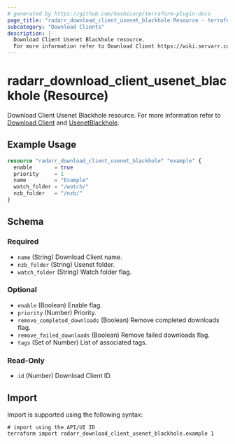 ```yaml
---
# generated by https://github.com/hashicorp/terraform-plugin-docs
page_title: "radarr_download_client_usenet_blackhole Resource - terraform-provider-radarr"
subcategory: "Download Clients"
description: |-
  Download Client Usenet Blackhole resource.
  For more information refer to Download Client https://wiki.servarr.com/radarr/settings#download-clients and UsenetBlackhole https://wiki.servarr.com/radarr/supported#usenetblackhole.
---
```


# radarr_download_client_usenet_blackhole (Resource)

<!-- subcategory:Download Clients -->
Download Client Usenet Blackhole resource.
For more information refer to [Download Client](https://wiki.servarr.com/radarr/settings#download-clients) and [UsenetBlackhole](https://wiki.servarr.com/radarr/supported#usenetblackhole).

## Example Usage

```terraform
resource "radarr_download_client_usenet_blackhole" "example" {
  enable       = true
  priority     = 1
  name         = "Example"
  watch_folder = "/watch/"
  nzb_folder   = "/nzb/"
}
```

<!-- schema generated by tfplugindocs -->
## Schema

### Required

- `name` (String) Download Client name.
- `nzb_folder` (String) Usenet folder.
- `watch_folder` (String) Watch folder flag.

### Optional

- `enable` (Boolean) Enable flag.
- `priority` (Number) Priority.
- `remove_completed_downloads` (Boolean) Remove completed downloads flag.
- `remove_failed_downloads` (Boolean) Remove failed downloads flag.
- `tags` (Set of Number) List of associated tags.

### Read-Only

- `id` (Number) Download Client ID.

## Import

Import is supported using the following syntax:

```shell
# import using the API/UI ID
terraform import radarr_download_client_usenet_blackhole.example 1
```
